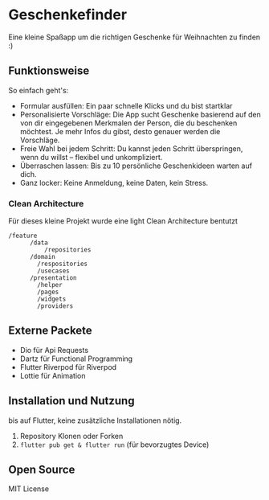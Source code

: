 # Geschenkefinder

Eine kleine Spaßapp um die richtigen Geschenke für Weihnachten zu finden :)

## Funktionsweise

So einfach geht's:
* Formular ausfüllen: Ein paar schnelle Klicks und du bist startklar
* Personalisierte Vorschläge: Die App sucht Geschenke basierend auf den von dir eingegebenen Merkmalen der Person, die du beschenken möchtest. Je mehr Infos du gibst, desto genauer werden die Vorschläge.
* Freie Wahl bei jedem Schritt: Du kannst jeden Schritt überspringen, wenn du willst – flexibel und unkompliziert.
* Überraschen lassen: Bis zu 10 persönliche Geschenkideen warten auf dich.
* Ganz locker: Keine Anmeldung, keine Daten, kein Stress.

### Clean Architecture

Für dieses kleine Projekt wurde eine light Clean Architecture bentutzt

```
/feature
      /data
          /repositories
      /domain
        /respositories
        /usecases
      /presentation
        /helper
        /pages
        /widgets
        /providers
```


## Externe Packete

- Dio für Api Requests
- Dartz für Functional Programming
- Flutter Riverpod für Riverpod
- Lottie für Animation

## Installation und Nutzung

bis auf Flutter, keine zusätzliche Installationen nötig.

1. Repository Klonen oder Forken
2. `flutter pub get & flutter run` (für bevorzugtes Device)

## Open Source

MIT License
